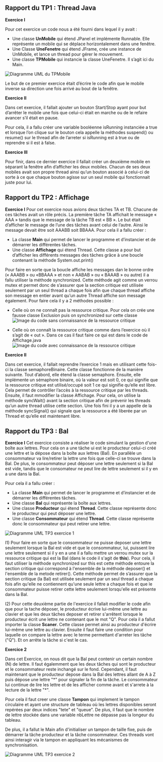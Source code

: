 ## Rapport du TP1 : Thread Java

**Exercice I** 

Pour cet exercice un code nous a été fourni dans lequel il y avait :

- Une classe **UnMobile** qui étend JPanel et implémente Runnable. Elle représente un mobile qui se déplace horizontalement dans une fenêtre.
- Une Classe **UneFenetre** qui étend JFrame, crée une instance de UnMobile, et lance un thread pour gérer le mouvement.
- Une classe **TPMobile** qui instancie la classe UneFenetre. Il s’agit ici du Main.

![Diagramme UML du TPMobile](res/Diagramme_TP_Mobile.png)

Le but de ce premier exercice était d’écrire le code afin que le mobile inverse sa direction une fois arrivé au bout de la fenêtre.

**Exercice II** 

Dans cet exercice, il fallait ajouter un bouton Start/Stop ayant pour but d’arrêter le mobile une fois que celui-ci était en marche ou de le refaire avancer s’il était en pause. 

Pour cela, il a fallu créer une variable booléenne isRunning instanciée a true et lorsque l’on clique sur le bouton cela appelle la méthodes suspend() ou resume() sur le thread afin de l’arreter si isRunning est à true ou de reprendre si il est à false.




**Exercice III** 

Pour finir, dans ce dernier exercice il fallait créer un deuxième mobile en séparant la fenêtre afin d’afficher les deux mobiles. Chacun de ses deux mobiles avait son propre thread ainsi qu’un bouton associé à celui-ci de sorte à ce que chaque bouton agisse sur un seul mobile qui fonctionnait juste pour lui.

## Rapport du TP2 : Affichage

**Exercice I** 
Pour cet exercice nous avions deux tâches TA et TB. Chacune de ces tâches avait un rôle précis. La première tâche TA affichait le message « AAA » tandis que le message de la tâche TB est « BB ». Le but était d’afficher le message de l’une des tâches avant celui de l’autre. Ainsi le message devait être soit AAABB soit BBAAA.
Pour cela il a fallu créer :
-	La classe **Main** qui permet de lancer le programme et d’instancier et de démarrer les différentes tâches.
-	Une classe **Affichage** qui étend Thread. Cette classe a pour but d’afficher les différents messages des tâches grâce à une boucle contenant la méthode System.out.print()

Pour faire en sorte que la boucle affiche les messages dan le bonne ordre (« AAABB » ou «BBAAA » et non « AABAB » ou « BAAAB » ou autre) il a fallu utiliser la méthode synchronized.
Cette méthode agit comme un verrou mutex et permet donc de s’assurer que la section critique est utilisée seulement par un seul thread a chaque fois afin que chaque thread affiche son message en entier avant qu’un autre Thread affiche son message également.
Pour faire cela il y a 2 méthodes possible : 
-	Celle où on ne connaît pas la ressource critique. Pour cela on crée une fausse classe Exclusion puis on synchronized sur cette classe
![Image du code sans connaissance de la ressource critique](res/image_synchronized.png)

-	Celle où on connaît la ressource critique comme dans l’exercice où il s’agit de « out ». Dans ce cas il faut faire ce qui est dans le code de Affichage.java
![Image du code avec connaissance de la ressource critique](res/image_synchronized_out.png)
  
**Exercice II**

Dans cet exercice, il fallait reprendre l’exercice 1 mais en utilisant cette fois-ci la classe semaphoreBinaire.
Cette classe fonctionne de la manière suivante. Tout d’abord, elle étend la classe semaphore.
Ensuite, elle implémente un sémaphore binaire, où la valeur est soit 0, ce qui signifie que la ressource critique est utilisé/occupé soit 1 ce qui signifie qu’elle est libre. 
Cela permet de contrôler l’accès à la ressource critique par les threads.
Ensuite, il faut mmodifier la classe Affichage. Pour cela, on utilise la méthode syncWait() avant la section critique afin de prévenir les threads qu’un autre thread utilise cette section. Une fois fini il y a un appelle de la méthode syncSignal() qui signale que la ressource a été liberée par un Thread et qu’elle est maintenant libre.

## Rapport du TP3 : Bal

**Exercice I** 
Cet exercice consiste a réaliser le code simulant la gestion d'une boîte aux lettres. Pour cela on a une tâche ui est le producteur celui-ci créé une lettre et la dépose dans la boîte aux lettres (Bal). En parallèle un consommateur va lire/retirer la lettre une fois que celle-ci se trouve dans la Bal. De plus, le consommateur peut déposer une lettre seulement si la Bal est vide, tandis que le consomateur ne peut lire de lettre seulement si il y en a une dans la Bal.

Pour cela il a fallu créer :
-	La classe **Main** qui permet de lancer le programme et d’instancier et de démarrer les différentes tâches.
-	Une classe **Bal** qui représente la boîte aux lettres.
-	Une classe **Producteur** qui étend **Thread**. Cette classe représente donc le producteur qui peut déposer une lettre.
-	Une classe **Consommateur** qui étend **Thread**. Cette classe représente donc le consommateur qui peut retirer une lettre.

![Diagramme UML TP3 exercice 1](res/Diagramme_TP3_Ex1.png)

I1) 
Pour faire en sorte que le consommateur ne puisse deposer une lettre seulement lorsque la Bal est vide et que le consommateur, lui, puissent lire une lettre seulement si il y en a une il a fallu mettre un verrou mutex sur la ressource critique qui est la Bal (dans le code il s'agit de **this**). Pour cela, il faut utiliser la méthode synchronized sur this est cette méthode entoure la section critique qui correspond à l'ensemble de la méthode deposer() et l'ensemble de la metode retirer().
Cette méthode permet de s’assurer que la section critique (la Bal) est utilisée seulement par un seul thread a chaque fois afin qu'elle ne contiennent qu'une seule lettre a chaque fois et que le consommateur puisse retirer cette lettre seulement lorsqu'elle est présente dans la Bal.

I2)
Pour cette deuxième partie de l'exercice il fallait modifier le code afin que pour la tache déposer, le producteur écrive lui-même une lettre au clavier et que les deux tâches deposer et retirer s'arrêtent lorsque le producteur écrit une lettre ne contenant que le mot "Q".
Pour cela il a fallut importer la classe **Scaner**. Cette classe permet ainsi au producteur d'écrire lui-même une lettre au clavier. Ensuite il faut faire une condition pour laquelle on compare la lettre avec le terme permettant d'arreter les tâche ("Q"). Et on arrête la tâche si c'est le cas.

**Exercice 2**

Dans cet Exercice, on nous dit que la Bal peut contenir un certain nombre (N) de lettre. Il faut égalemment que les deux tâches qui sont le producteur et le consommateur reste inchangé sur le fond. Cependant, il faut maintenant que le producteur depose dans la Bal des lettres allant de A à Z puis dépose une lettre "\*" pour signaler la fin de la tâche. Le consommateur lui continue de lire les lettre et de les afficher comme avant et s'arrete à la lecture de la lettre "\*".

Pour cela il faut creer une classe **Tampon** qui implement le tampon circulaire et ayant une structure de tableau où les lettres disponibles seront repérées par deux indices "tete" et "queue". De plus, il faut que le nombre de lettre stockée dans une variable nbLettre ne dépasse pas la longeur du tableau.

De plus, il a fallut le Main afin d'initialiser un tampon de taille fixe, puis de démarrer la tâche producteur et la tâche consommateur. Ces threads vont ainsi interagir via le tampon en appliquant les mécanismes de synchronisation.

![Diagramme UML TP3 exercice 2](res/Diagramme_TP3_Ex2.png)




